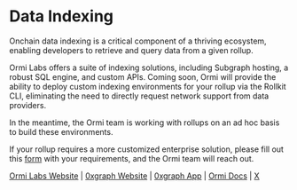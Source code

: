 # Data Indexing

Onchain data indexing is a critical component of a thriving ecosystem, enabling developers to retrieve and query data from a given rollup.

Ormi Labs offers a suite of indexing solutions, including Subgraph hosting, a robust SQL engine, and custom APIs. Coming soon, Ormi will provide the ability to deploy custom indexing environments for your rollup via the Rollkit CLI, eliminating the need to directly request network support from data providers.

In the meantime, the Ormi team is working with rollups on an ad hoc basis to build these environments. 

If your rollup requires a more customized enterprise solution, please fill out this [form](https://vrrgtxu2ujv.typeform.com/ormilabs) with your requirements, and the Ormi team will reach out. 


[Ormi Labs Website](https://ormi.xyz/) | [0xgraph Website](https://app.0xgraph.xyz) | [0xgraph App](https://app.0xgraph.xyz/dashboard/0xgraph) | [Ormi Docs](https://docs.ormi.xyz/ormi-labs/product-suite/0xgraph) | [X](https://x.com/ormilabs)  
